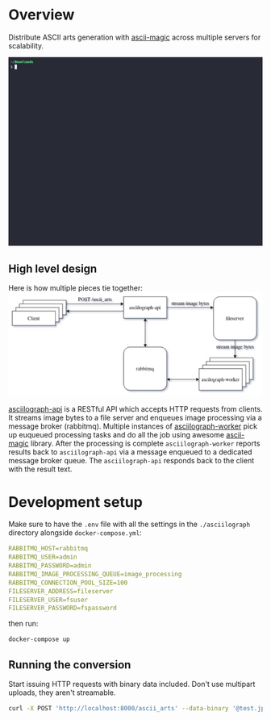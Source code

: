 # Overview
Distribute ASCII arts generation with [ascii-magic](https://github.com/LeandroBarone/python-ascii_magic) across multiple servers for scalability.

![image](https://raw.githubusercontent.com/EugeneSqr/asciilograph/assets/demo.gif)

## High level design
Here is how multiple pieces tie together:
![image](https://raw.githubusercontent.com/EugeneSqr/asciilograph/assets/asciilograph.jpg)

[asciilograph-api](https://github.com/EugeneSqr/asciilograph-api) is a RESTful API which accepts HTTP requests from clients. It streams image bytes to a file server and enqueues image processing via a message broker (rabbitmq). Multiple instances of [asciilograph-worker](https://github.com/EugeneSqr/asciilograph-worker) pick up euqueued processing tasks and do all the job using awesome [ascii-magic](https://github.com/LeandroBarone/python-ascii_magic) library. After the processing is complete `asciilograph-worker` reports results back to `asciilograph-api` via a message enqueued to a dedicated message broker queue. The `asciilograph-api` responds back to the client with the result text.

# Development setup
Make sure to have the `.env` file with all the settings in the `./asciilograph` directory alongside `docker-compose.yml`:
```yaml
RABBITMQ_HOST=rabbitmq
RABBITMQ_USER=admin
RABBITMQ_PASSWORD=admin
RABBITMQ_IMAGE_PROCESSING_QUEUE=image_processing
RABBITMQ_CONNECTION_POOL_SIZE=100
FILESERVER_ADDRESS=fileserver
FILESERVER_USER=fsuser
FILESERVER_PASSWORD=fspassword
```

then run:
```bash
docker-compose up
```

## Running the conversion
Start issuing HTTP requests with binary data included. Don't use multipart uploads, they aren't streamable.

```bash
curl -X POST 'http://localhost:8000/ascii_arts' --data-binary '@test.jpg'
```
